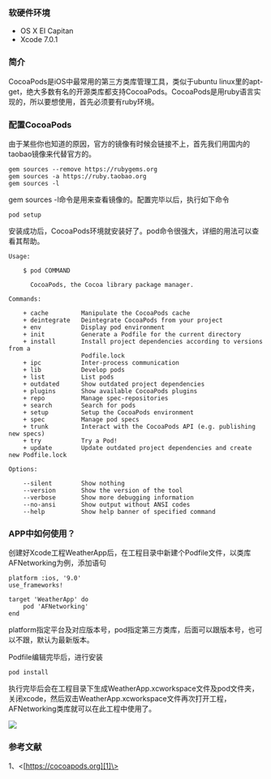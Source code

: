 ### 软硬件环境
* OS X EI Capitan
* Xcode 7.0.1

### 简介
CocoaPods是iOS中最常用的第三方类库管理工具，类似于ubuntu linux里的apt-get，绝大多数有名的开源类库都支持CocoaPods。CocoaPods是用ruby语言实现的，所以要想使用，首先必须要有ruby环境。

### 配置CocoaPods
由于某些你也知道的原因，官方的镜像有时候会链接不上，首先我们用国内的taobao镜像来代替官方的。

	gem sources --remove https://rubygems.org
	gem sources -a https://ruby.taobao.org
	gem sources -l

gem sources -l命令是用来查看镜像的。配置完毕以后，执行如下命令

	pod setup

安装成功后，CocoaPods环境就安装好了。pod命令很强大，详细的用法可以查看其帮助。

	Usage:

	    $ pod COMMAND

	      CocoaPods, the Cocoa library package manager.

	Commands:

	    + cache         Manipulate the CocoaPods cache
	    + deintegrate   Deintegrate CocoaPods from your project
	    + env           Display pod environment
	    + init          Generate a Podfile for the current directory
	    + install       Install project dependencies according to versions from a
	                    Podfile.lock
	    + ipc           Inter-process communication
	    + lib           Develop pods
	    + list          List pods
	    + outdated      Show outdated project dependencies
	    + plugins       Show available CocoaPods plugins
	    + repo          Manage spec-repositories
	    + search        Search for pods
	    + setup         Setup the CocoaPods environment
	    + spec          Manage pod specs
	    + trunk         Interact with the CocoaPods API (e.g. publishing new specs)
	    + try           Try a Pod!
	    + update        Update outdated project dependencies and create new Podfile.lock

	Options:

	    --silent        Show nothing
	    --version       Show the version of the tool
	    --verbose       Show more debugging information
	    --no-ansi       Show output without ANSI codes
	    --help          Show help banner of specified command

### APP中如何使用？
创建好Xcode工程WeatherApp后，在工程目录中新建个Podfile文件，以类库AFNetworking为例，添加语句

	platform :ios, '9.0'
	use_frameworks!

	target 'WeatherApp' do
	    pod 'AFNetworking'
	end

platform指定平台及对应版本号，pod指定第三方类库，后面可以跟版本号，也可以不跟，默认为最新版本。

Podfile编辑完毕后，进行安装

	pod install

执行完毕后会在工程目录下生成WeatherApp.xcworkspace文件及pod文件夹，关闭xcode，然后双击WeatherApp.xcworkspace文件再次打开工程，AFNetworking类库就可以在此工程中使用了。

![][image-1]

### 参考文献
1、\<[https://cocoapods.org][1]\>

[1]:	https://cocoapods.org

[image-1]:	https://raw.githubusercontent.com/djstava/PostsCollection/master/images/mac/swift_from_scratch/CocoaPods_01.png
